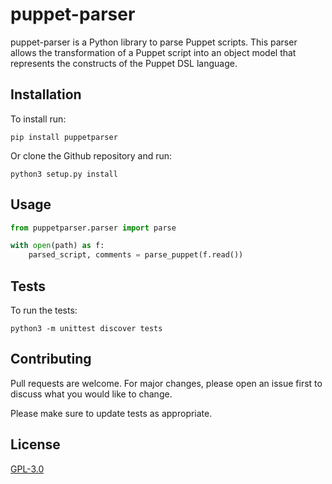 # puppet-parser

puppet-parser is a Python library to parse Puppet scripts. This parser allows the transformation of a Puppet script into an object model that represents the constructs of the Puppet DSL language.

## Installation

To install run:
```
pip install puppetparser
```

Or clone the Github repository and run:
```
python3 setup.py install
```

## Usage


```python
from puppetparser.parser import parse

with open(path) as f:
    parsed_script, comments = parse_puppet(f.read())
```

## Tests

To run the tests:
```
python3 -m unittest discover tests
```

## Contributing
Pull requests are welcome. For major changes, please open an issue first to discuss what you would like to change.

Please make sure to update tests as appropriate.

## License
[GPL-3.0](https://choosealicense.com/licenses/gpl-3.0/)
